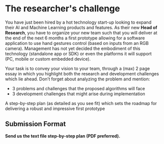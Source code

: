 # The researcher's challenge

You have just been hired by a hot technology start-up looking to expand their AI and Machine Learning products and features. As their new **Head of Research**, you have to organize your new team such that you will deliver at the end of the next 6 months a first prototype allowing for a software application to use hand gestures control (based on inputs from an RGB camera). Management has not yet decided the embodiment of this technology (standalone app or SDK) or even the platforms it will support (PC, mobile or custom embedded device).

Your task is to convey your vision to your team, through a (max) 2 page essay in which you highlight both the research and development challenges which lie ahead. Don’t forget about analyzing the problem and mention:

* 3 problems and challenges that the proposed algorithms will face
* 3 development challenges that might arise during implementation

A step-by-step plan (as detailed as you see fit) which sets the roadmap for delivering a robust and impressive first prototype

## Submission Format

**Send us the text file step-by-step plan (PDF preferred).** 

